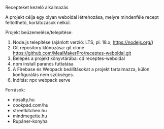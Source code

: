 Recepteket kezelő alkalmazás

A projekt célja egy olyan weboldal létrehozása, melyre mindenféle recept feltölthető, 
korlátozások nélkül.

Projekt beüzemelése/telepítése:
1. Node.js telepítése (ajánlott verzió: LTS, pl. 18.x, https://nodejs.org/)
2. Git repository klónozása: git clone https://github.com/MealMakerPro/receptes-weboldal.git
3. Belépés a projekt könyvtárába: cd receptes-weboldal
4. npm install parancs futtatása
5. A Firebase és Webpack beállításokat a projekt tartalmazza, külön konfigurálás nem szükséges.
6. Indítás: npx webpack serve


Források:
 - nosalty.hu
 - cookpad.com/hu
 - streetkitchen.hu
 - mindmegette.hu
 - Rupáner-konyha